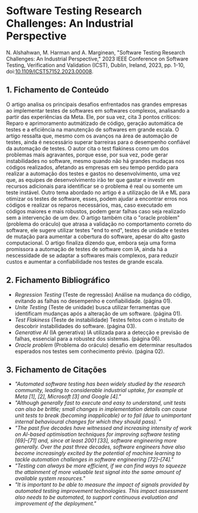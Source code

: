 # Software Testing Research Challenges: An Industrial Perspective

N. Alshahwan, M. Harman and A. Marginean, "Software Testing Research Challenges: An Industrial Perspective," 2023 IEEE Conference on Software Testing, Verification and Validation (ICST), Dublin, Ireland, 2023, pp. 1-10, doi:[10.1109/ICST57152.2023.00008](https://ieeexplore.ieee.org/document/10132192).

## 1. Fichamento de Conteúdo

O artigo analisa os principais desafios enfrentados nas grandes empresas ao implementar testes de softwares em softwares complexos, analisando a partir das experiências da Meta. Ele, por sua vez, cita 3 pontos críticos: Reparo e aprimoramento autmátizado de código, geração automática de testes e a eficiência na manutenção de softwares em grande escala. O artigo ressalta que, mesmo com os avanços na área de automação de testes, ainda é nescessário superar barreiras para o desempenho confiável da automação de testes. O autor cita o test flakiness como um dos problemas mais agravantes, porque esse, por sua vez, pode gerar instabilidades no software, mesmo quando não há grandes mudaças nos códigos realizados, afetando as empresas em seu tempo perdido para realizar a automação dos testes e gastos no desenvolvimento, uma vez que, as equipes de desenvolvimento irão ter que gastar e investir em recursos adicionais para identificar se o problema é real ou somente um teste instável. Outro tema abordado no artigo é a utilização de IA e ML para otimizar os testes de software, esses, podem ajudar a encontrar erros nos códigos e realizar os reparos necessários, mas, caso executado em códigos maiores e mais robustos, podem gerar falhas caso seja realizado sem a intervenção de um dev. O artigo também cita o "oracle problem" (problema do oráculo) que atrasa a validação no comportamento correto do software, ele sugere utilizar testes "end to end", testes de unidade e testes de mutação para aumentar a cobertura do software, apesar do alto gasto computacional. O artigo finaliza dizendo que, embora seja uma forma promissora a automação de testes de software com IA, ainda há a nescessidade de se adaptar a softwares mais complexos, para reduzir custos e aumentar a confiabilidade nos testes de grande escala. 

## 2. Fichamento Bibliográfico 

* _Regression Testing_ (Teste de regressão) Análise na mudança do código, evitando as falhas no desempenho e confiabilidade. (página 01).
* _Unite Testing_ (Teste de unidade) busca utilizar ferramentas que identificam mudanças após a alteração de um software. (página 01).
* _Test Flakiness_ (Teste de instabilidade) Testes feitos com o instuito de descobrir instabilidades do software. (página 03).
* _Generative AI_ (IA generativa) IA utilizada para a detecção e previsão de falhas, essencial para a robustez dos sistemas.  (página 06).
* _Oracle problem_ (Problema do oráculo) desafio em determinar resultados esperados nos testes sem conhecimento prévio. (página 02).

## 3. Fichamento de Citações 

* _"Automated software testing has been widely studied by the research community, leading to considerable industrial uptake, for example at Meta [1], [2], Microsoft [3] and Google [4]."_
* _"Although generally fast to execute and easy to understand, unit tests can also be brittle; small changes in implementation details can cause unit tests to break (becoming inapplicable) or to fail (due to unimportant internal behavioural changes for which they should pass). "_
* _"The past five decades have witnessed and increasing intensity of work on AI-based optimisation techniques for improving software testing [69]–​[71] and, since at least 2001 [33], software engineering more generally. Over the past three decades, software engineers have also become increasingly excited by the potential of machine learning to tackle automation challenges in software engineering [72]–​[74]."_
* _"Testing can always be more efficient, if we can find ways to squeeze the attainment of more valuable test signal into the same amount of available system resources."_
* _"It is important to be able to measure the impact of signals provided by automated testing improvement technologies. This impact assessment also needs to be automated, to support continuous evaluation and improvement of the deployment."_


